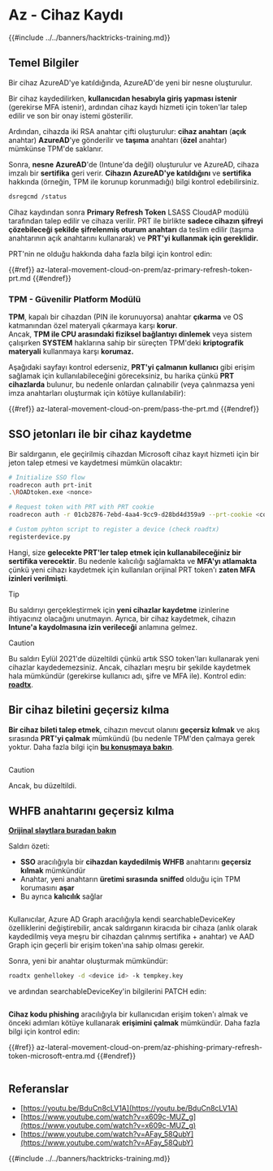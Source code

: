 # Az - Cihaz Kaydı

{{#include ../../banners/hacktricks-training.md}}

## Temel Bilgiler

Bir cihaz AzureAD'ye katıldığında, AzureAD'de yeni bir nesne oluşturulur.

Bir cihaz kaydedilirken, **kullanıcıdan hesabıyla giriş yapması istenir** (gerekirse MFA istenir), ardından cihaz kaydı hizmeti için token'lar talep edilir ve son bir onay istemi gösterilir.

Ardından, cihazda iki RSA anahtar çifti oluşturulur: **cihaz anahtarı** (**açık** anahtar) **AzureAD**'ye gönderilir ve **taşıma** anahtarı (**özel** anahtar) mümkünse TPM'de saklanır.

Sonra, **nesne** **AzureAD**'de (Intune'da değil) oluşturulur ve AzureAD, cihaza imzalı bir **sertifika** geri verir. **Cihazın AzureAD'ye katıldığını** ve **sertifika** hakkında (örneğin, TPM ile korunup korunmadığı) bilgi kontrol edebilirsiniz.
```bash
dsregcmd /status
```
Cihaz kaydından sonra **Primary Refresh Token** LSASS CloudAP modülü tarafından talep edilir ve cihaza verilir. PRT ile birlikte **sadece cihazın şifreyi çözebileceği şekilde şifrelenmiş oturum anahtarı** da teslim edilir (taşıma anahtarının açık anahtarını kullanarak) ve **PRT'yi kullanmak için gereklidir.**

PRT'nin ne olduğu hakkında daha fazla bilgi için kontrol edin:

{{#ref}}
az-lateral-movement-cloud-on-prem/az-primary-refresh-token-prt.md
{{#endref}}

### TPM - Güvenilir Platform Modülü

**TPM**, kapalı bir cihazdan (PIN ile korunuyorsa) anahtar **çıkarma** ve OS katmanından özel materyali çıkarmaya karşı **korur**.\
Ancak, **TPM ile CPU arasındaki fiziksel bağlantıyı dinlemek** veya sistem çalışırken **SYSTEM** haklarına sahip bir süreçten TPM'deki **kriptografik materyali** kullanmaya karşı **korumaz.**

Aşağıdaki sayfayı kontrol ederseniz, **PRT'yi çalmanın** **kullanıcı** gibi erişim sağlamak için kullanılabileceğini göreceksiniz, bu harika çünkü **PRT cihazlarda** bulunur, bu nedenle onlardan çalınabilir (veya çalınmazsa yeni imza anahtarları oluşturmak için kötüye kullanılabilir):

{{#ref}}
az-lateral-movement-cloud-on-prem/pass-the-prt.md
{{#endref}}

## SSO jetonları ile bir cihaz kaydetme

Bir saldırganın, ele geçirilmiş cihazdan Microsoft cihaz kayıt hizmeti için bir jeton talep etmesi ve kaydetmesi mümkün olacaktır:
```bash
# Initialize SSO flow
roadrecon auth prt-init
.\ROADtoken.exe <nonce>

# Request token with PRT with PRT cookie
roadrecon auth -r 01cb2876-7ebd-4aa4-9cc9-d28bd4d359a9 --prt-cookie <cookie>

# Custom pyhton script to register a device (check roadtx)
registerdevice.py
```
Hangi, size **gelecekte PRT'ler talep etmek için kullanabileceğiniz bir sertifika verecektir**. Bu nedenle kalıcılığı sağlamakta ve **MFA'yı atlamakta** çünkü yeni cihazı kaydetmek için kullanılan orijinal PRT token'ı **zaten MFA izinleri verilmişti**.

> [!TIP]
> Bu saldırıyı gerçekleştirmek için **yeni cihazlar kaydetme** izinlerine ihtiyacınız olacağını unutmayın. Ayrıca, bir cihaz kaydetmek, cihazın **Intune'a kaydolmasına izin verileceği** anlamına gelmez.

> [!CAUTION]
> Bu saldırı Eylül 2021'de düzeltildi çünkü artık SSO token'ları kullanarak yeni cihazlar kaydedemezsiniz. Ancak, cihazları meşru bir şekilde kaydetmek hala mümkündür (gerekirse kullanıcı adı, şifre ve MFA ile). Kontrol edin: [**roadtx**](https://github.com/carlospolop/hacktricks-cloud/blob/master/pentesting-cloud/azure-security/az-lateral-movement-cloud-on-prem/az-roadtx-authentication.md).

## Bir cihaz biletini geçersiz kılma

**Bir cihaz bileti talep etmek**, cihazın mevcut olanını **geçersiz kılmak** ve akış sırasında **PRT'yi çalmak** mümkündü (bu nedenle TPM'den çalmaya gerek yoktur. Daha fazla bilgi için [**bu konuşmaya bakın**](https://youtu.be/BduCn8cLV1A).

<figure><img src="../../images/image (32).png" alt=""><figcaption></figcaption></figure>

> [!CAUTION]
> Ancak, bu düzeltildi.

## WHFB anahtarını geçersiz kılma

[**Orijinal slaytlara buradan bakın**](https://dirkjanm.io/assets/raw/Windows%20Hello%20from%20the%20other%20side_nsec_v1.0.pdf)

Saldırı özeti:

- **SSO** aracılığıyla bir **cihazdan kaydedilmiş WHFB** anahtarını **geçersiz kılmak** mümkündür
- Anahtar, yeni anahtarın **üretimi sırasında** **sniffed** olduğu için TPM korumasını **aşar**
- Bu ayrıca **kalıcılık** sağlar

<figure><img src="../../images/image (34).png" alt=""><figcaption></figcaption></figure>

Kullanıcılar, Azure AD Graph aracılığıyla kendi searchableDeviceKey özelliklerini değiştirebilir, ancak saldırganın kiracıda bir cihaza (anlık olarak kaydedilmiş veya meşru bir cihazdan çalınmış sertifika + anahtar) ve AAD Graph için geçerli bir erişim token'ına sahip olması gerekir.

Sonra, yeni bir anahtar oluşturmak mümkündür:
```bash
roadtx genhellokey -d <device id> -k tempkey.key
```
ve ardından searchableDeviceKey'in bilgilerini PATCH edin:

<figure><img src="../../images/image (36).png" alt=""><figcaption></figcaption></figure>

**Cihaz kodu phishing** aracılığıyla bir kullanıcıdan erişim token'ı almak ve önceki adımları kötüye kullanarak **erişimini çalmak** mümkündür. Daha fazla bilgi için kontrol edin:

{{#ref}}
az-lateral-movement-cloud-on-prem/az-phishing-primary-refresh-token-microsoft-entra.md
{{#endref}}

<figure><img src="../../images/image (37).png" alt=""><figcaption></figcaption></figure>

## Referanslar

- [https://youtu.be/BduCn8cLV1A](https://youtu.be/BduCn8cLV1A)
- [https://www.youtube.com/watch?v=x609c-MUZ_g](https://www.youtube.com/watch?v=x609c-MUZ_g)
- [https://www.youtube.com/watch?v=AFay_58QubY](https://www.youtube.com/watch?v=AFay_58QubY)

{{#include ../../banners/hacktricks-training.md}}

